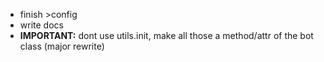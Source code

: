 * finish >config
* write docs
* **IMPORTANT:** dont use utils.init, make all those a method/attr of the bot class (major rewrite)
